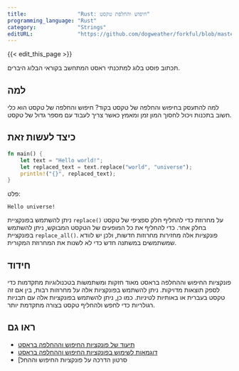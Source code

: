 ```yaml
---
title:                "Rust: חיפוש והחלפת טקסט"
programming_language: "Rust"
category:             "Strings"
editURL:              "https://github.com/dogweather/forkful/blob/master/content/he/rust/searching-and-replacing-text.md"
---
```


{{< edit_this_page >}}

תכתוב פוסט בלוג למתכנתי ראסט המתחשב בקוראי הבלוג היברים.

## למה

למה להתעסק בחיפוש והחלפה של טקסט בקוד? חיפוש והחלפה של טקסט הוא כלי חשוב בתכנות ויכול לחסוך המון זמן ומאמץ כאשר צריך לעבוד עם מספר גדול של טקסט.

## כיצד לעשות זאת

```Rust
fn main() {
    let text = "Hello world!";
    let replaced_text = text.replace("world", "universe");
    println!("{}", replaced_text);
}
```
פלט:
```
Hello universe!
```
ניתן להשתמש בפונקציית `replace()` על מחרוזת כדי להחליף חלק ספציפי של טקסט בחלק אחר. כדי להחליף את כל המופעים של הטקסט המבוקש, ניתן להשתמש בפונקציית `replace_all()`.
פונקציות אלה מחזירות מחרוזות חדשות, ולכן יש לוודא שמשתמשים במשתנה חדש כדי לא לשנות את המחרוזת המקורית.

## חידוד

פונקציות החיפוש וההחלפה בראסט מאוד חזקות ומשתמשות בטכנולוגיות מתקדמות כדי לספק תוצאות מדויקות. ניתן להשתמש בפונקציות אלה על מחרוזות רבות, בין אם זה טקסט בעברית או באותיות לטיניות. כמו כן, ניתן להשתמש בפונקציות אלה עם תבניות רגולריות כדי לחפש ולהחליף טקסט בצורה מתקדמת יותר.

## ראו גם

- [תיעוד של פונקציות החיפוש וההחלפה בראסט](https://doc.rust-lang.org/std/string/trait.Replace.html)
- [דוגמאות לשימוש בפונקציות החיפוש וההחלפה בראסט](https://rust-lang-nursery.github.io/rust-cookbook/text/search.html)
- [סרטון הדרכה על פונקציות החיפוש וההחל
